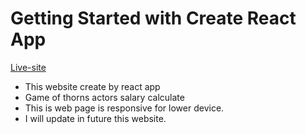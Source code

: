 # Getting Started with Create React App

[Live-site](https://game-of-thorns-actorns-salary.netlify.app/)

* This website create by react app
* Game of thorns actors salary calculate
* This is web page is responsive for lower device.
* I will update in future this website.